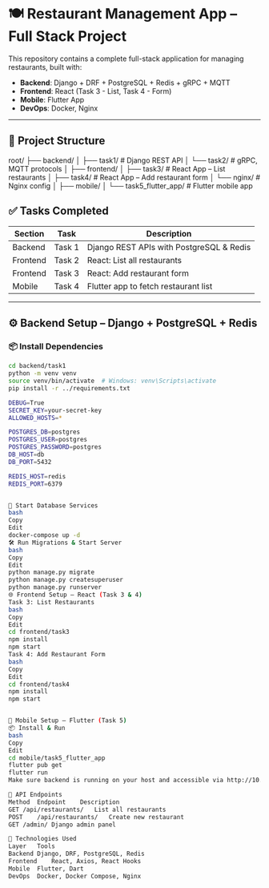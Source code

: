 # 🍽️ Restaurant Management App – Full Stack Project

This repository contains a complete full-stack application for managing restaurants, built with:

- **Backend**: Django + DRF + PostgreSQL + Redis + gRPC + MQTT
- **Frontend**: React (Task 3 - List, Task 4 - Form)
- **Mobile**: Flutter App
- **DevOps**: Docker, Nginx

---

## 📁 Project Structure

root/
├── backend/
│ ├── task1/ # Django REST API
│ └── task2/ # gRPC, MQTT protocols
│
├── frontend/
│ ├── task3/ # React App – List restaurants
│ ├── task4/ # React App – Add restaurant form
│ └── nginx/ # Nginx config
│
├── mobile/
│ └── task5_flutter_app/ # Flutter mobile app


## ✅ Tasks Completed

| Section     | Task                          | Description                                       |
|-------------|-------------------------------|---------------------------------------------------|
| Backend     | Task 1                        | Django REST APIs with PostgreSQL & Redis         |
| Frontend    | Task 2                        | React: List all restaurants                      |
| Frontend    | Task 3                        | React: Add restaurant form                       |
| Mobile      | Task 4                        | Flutter app to fetch restaurant list             |

---

## ⚙️ Backend Setup – Django + PostgreSQL + Redis

### 📦 Install Dependencies

```bash
cd backend/task1
python -m venv venv
source venv/bin/activate  # Windows: venv\Scripts\activate
pip install -r ../requirements.txt

DEBUG=True
SECRET_KEY=your-secret-key
ALLOWED_HOSTS=*

POSTGRES_DB=postgres
POSTGRES_USER=postgres
POSTGRES_PASSWORD=postgres
DB_HOST=db
DB_PORT=5432

REDIS_HOST=redis
REDIS_PORT=6379


🐳 Start Database Services
bash
Copy
Edit
docker-compose up -d
🛠 Run Migrations & Start Server
bash
Copy
Edit
python manage.py migrate
python manage.py createsuperuser
python manage.py runserver
🌐 Frontend Setup – React (Task 3 & 4)
Task 3: List Restaurants
bash
Copy
Edit
cd frontend/task3
npm install
npm start
Task 4: Add Restaurant Form
bash
Copy
Edit
cd frontend/task4
npm install
npm start


📱 Mobile Setup – Flutter (Task 5)
📦 Install & Run
bash
Copy
Edit
cd mobile/task5_flutter_app
flutter pub get
flutter run
Make sure backend is running on your host and accessible via http://10.0.2.2:8000 (for Android emulator).

📄 API Endpoints
Method	Endpoint	Description
GET	/api/restaurants/	List all restaurants
POST	/api/restaurants/	Create new restaurant
GET	/admin/	Django admin panel

🧠 Technologies Used
Layer	Tools
Backend	Django, DRF, PostgreSQL, Redis
Frontend	React, Axios, React Hooks
Mobile	Flutter, Dart
DevOps	Docker, Docker Compose, Nginx

